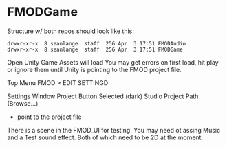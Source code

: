# FMODGame

Structure w/ both repos should look like this:
```
drwxr-xr-x  8 seanlange  staff  256 Apr  3 17:51 FMODAudio
drwxr-xr-x  8 seanlange  staff  256 Apr  3 17:51 FMODGame
```

Open Unity Game
Assets will load
You may get errors on first load, hit play or ignore them until Unity is pointing to the FMOD project file.

Top Menu
FMOD > EDIT SETTINGD

Settings Window
Project Button Selected (dark)
Studio Project Path (Browse...)
- point to the project file

There is a scene in the FMOD_UI for testing.
You may need ot assing Music and a Test sound effect. Both of which need to be 2D at the moment.
